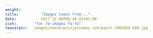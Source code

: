 ```yaml
---
weight:         
title:          "Images taken from..."
date:           2017-12-08T08:44:43+01:00
icon:        "far fa-images fa-fw"
teaserpic:   images/teaserpics/pixabay.com/paint-2985569_640.jpg
---
```


